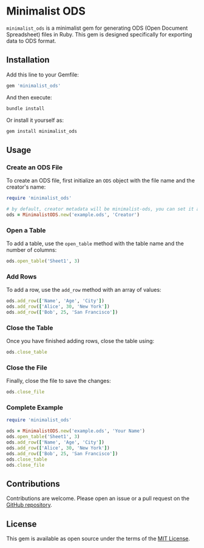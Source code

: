 # Minimalist ODS

`minimalist_ods` is a minimalist gem for generating ODS (Open Document Spreadsheet) files in Ruby. This gem is designed specifically for exporting data to ODS format.

## Installation

Add this line to your Gemfile:

```ruby
gem 'minimalist_ods'
```

And then execute:

```sh
bundle install
```

Or install it yourself as:

```sh
gem install minimalist_ods
```

## Usage

### Create an ODS File

To create an ODS file, first initialize an `ODS` object with the file name and the creator's name:

```ruby
require 'minimalist_ods'

# by default, creator metadata will be minimalist-ods, you can set it as the second argument in your constructor
ods = MinimalistODS.new('example.ods', 'Creator')
```

### Open a Table

To add a table, use the `open_table` method with the table name and the number of columns:

```ruby
ods.open_table('Sheet1', 3)
```

### Add Rows

To add a row, use the `add_row` method with an array of values:

```ruby
ods.add_row(['Name', 'Age', 'City'])
ods.add_row(['Alice', 30, 'New York'])
ods.add_row(['Bob', 25, 'San Francisco'])
```

### Close the Table

Once you have finished adding rows, close the table using:

```ruby
ods.close_table
```

### Close the File

Finally, close the file to save the changes:

```ruby
ods.close_file
```

### Complete Example

```ruby
require 'minimalist_ods'

ods = MinimalistODS.new('example.ods', 'Your Name')
ods.open_table('Sheet1', 3)
ods.add_row(['Name', 'Age', 'City'])
ods.add_row(['Alice', 30, 'New York'])
ods.add_row(['Bob', 25, 'San Francisco'])
ods.close_table
ods.close_file
```

## Contributions

Contributions are welcome. Please open an issue or a pull request on the [GitHub repository](https://github.com/tachomex/minimalist_ods).

## License

This gem is available as open source under the terms of the [MIT License](https://opensource.org/licenses/MIT).